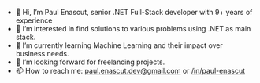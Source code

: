 - 👋 Hi, I’m Paul Enascut, senior .NET Full-Stack developer with 9+ years of experience
- 👀 I’m interested in find solutions to various problems using .NET as main stack.
- 🌱 I’m currently learning Machine Learning and their impact over business needs.
- 💞️ I’m looking forward for freelancing projects.
- 📫 How to reach me: paul.enascut.dev@gmail.com or <a href="https://www.linkedin.com/in/paul-enascut/">/in/paul-enascut</a>

<!---
paul-enascut/paul-enascut is a ✨ special ✨ repository because its `README.md` (this file) appears on your GitHub profile.
You can click the Preview link to take a look at your changes.
--->

